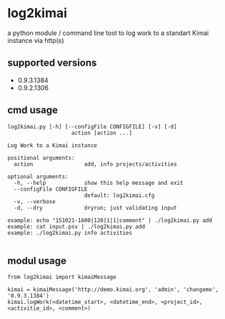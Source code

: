 log2kimai
=========

a python module  / command line tool to log work to a standart Kimai instance via http(s)

supported versions
------------------
+ 0.9.3.1384
+ 0.9.2.1306

cmd usage
---------
```
log2kimai.py [-h] [--configFile CONFIGFILE] [-v] [-d]
                    action [action ...]

Log Work to a Kimai instance

positional arguments:
  action                add, info projects/activities

optional arguments:
  -h, --help            show this help message and exit
  --configFile CONFIGFILE
                        default: log2kimai.cfg
  -v, --verbose
  -d, --dry             dryrun; just validating input
  
example: echo "151021-1600|120|1|1|comment" | ./log2kimai.py add
example: cat input.psv | ./log2kimai.py add
example: ./log2kimai.py info activities
  
```

modul usage
-----------

```
from log2kimai import kimaiMessage

kimai = kimaiMessage('http://demo.kimai.org', 'admin', 'changeme', '0.9.3.1384')
kimai.logWork(<datetime_start>, <datetime_end>, <project_id>, <activitie_id>, <comment>)

```